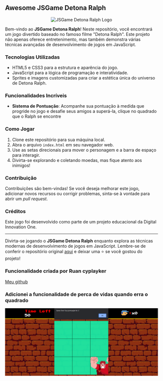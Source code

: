 ## Awesome JSGame Detona Ralph

<p align="center">
  <img src="https://github.com/digitalinnovationone/jsgame-detona-ralph/raw/main/assets/images/logo.png" alt="JSGame Detona Ralph Logo">
</p>

Bem-vindo ao **JSGame Detona Ralph**! Neste repositório, você encontrará um jogo divertido baseado no famoso filme "Detona Ralph". Este projeto não apenas oferece entretenimento, mas também demonstra várias técnicas avançadas de desenvolvimento de jogos em JavaScript.

### Tecnologias Utilizadas

- HTML5 e CSS3 para a estrutura e aparência do jogo.
- JavaScript para a lógica de programação e interatividade.
- Sprites e imagens customizadas para criar a estética única do universo de Detona Ralph.

### Funcionalidades Incríveis

- **Sistema de Pontuação**: Acompanhe sua pontuação à medida que progride no jogo e desafie seus amigos a superá-la, clique no quadrado que o Ralph se encontre

### Como Jogar

1. Clone este repositório para sua máquina local.
2. Abra o arquivo `index.html` em seu navegador web.
3. Use as setas direcionais para mover o personagem e a barra de espaço para interagir.
4. Divirta-se explorando e coletando moedas, mas fique atento aos inimigos!

### Contribuição

Contribuições são bem-vindas! Se você deseja melhorar este jogo, adicionar novos recursos ou corrigir problemas, sinta-se à vontade para abrir um _pull request_.

### Créditos

Este jogo foi desenvolvido como parte de um projeto educacional da Digital Innovation One.

---

Divirta-se jogando o **JSGame Detona Ralph** enquanto explora as técnicas modernas de desenvolvimento de jogos em JavaScript. Lembre-se de conferir o repositório original [aqui](https://github.com/digitalinnovationone/jsgame-detona-ralph) e deixar uma ⭐️ se você gostou do projeto!








### Funcionalidade criada por Ruan cyplayker    

[Meu github](https://github.com/Cyplayker) 



### Adicionei a funcionalidade de perca de vidas quando erra o quadrado

<img src="./src/images/ralph2.png" /><br><br>
